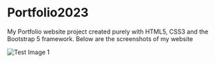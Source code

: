 # Portfolio2023
My Portfolio website project created purely with HTML5, CSS3 and the Bootstrap 5 framework.
Below are the screenshots of my website


 ![Test Image 1]([https://github.com/Maninderjeet31/Portfolio2023/master/Screenshots/Home.png])
